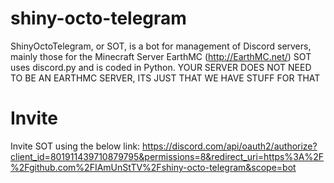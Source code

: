 # shiny-octo-telegram
ShinyOctoTelegram, or SOT, is a bot for management of Discord servers, mainly those for the Minecraft Server EarthMC (http://EarthMC.net/)
SOT uses discord.py and is coded in Python. YOUR SERVER DOES NOT NEED TO BE AN EARTHMC SERVER, ITS JUST THAT WE HAVE STUFF FOR THAT

# Invite
Invite SOT using the below link:
https://discord.com/api/oauth2/authorize?client_id=801911439710879795&permissions=8&redirect_uri=https%3A%2F%2Fgithub.com%2FIAmUnStTV%2Fshiny-octo-telegram&scope=bot
